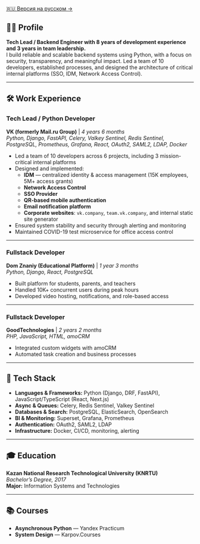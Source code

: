 [🇷🇺 Версия на русском →](index.md)

## 🧑‍💻 Profile

**Tech Lead / Backend Engineer with 8 years of development experience and 3 years in team leadership.**  
I build reliable and scalable backend systems using Python, with a focus on security, transparency, and meaningful impact. Led a team of 10 developers, established processes, and designed the architecture of critical internal platforms (SSO, IDM, Network Access Control).

---

## 🛠️ Work Experience

### **Tech Lead / Python Developer**  
**VK (formerly Mail.ru Group)** | *4 years 6 months*  
*Python, Django, FastAPI, Celery, Valkey Sentinel, Redis Sentinel, PostgreSQL, Prometheus, Grafana, React, OAuth2, SAML2, LDAP, Docker*

- Led a team of 10 developers across 6 projects, including 3 mission-critical internal platforms
- Designed and implemented:
  - **IDM** — centralized identity & access management (15K employees, 5M+ access grants)
  - **Network Access Control**
  - **SSO Provider**
  - **QR-based mobile authentication**
  - **Email notification platform**
  - **Corporate websites**: `vk.company`, `team.vk.company`, and internal static site generator
- Ensured system stability and security through alerting and monitoring
- Maintained COVID-19 test microservice for office access control

---

### **Fullstack Developer**  
**Dom Znaniy (Educational Platform)** | *1 year 3 months*  
*Python, Django, React, PostgreSQL*

- Built platform for students, parents, and teachers
- Handled 10K+ concurrent users during peak hours
- Developed video hosting, notifications, and role-based access

---

### **Fullstack Developer**  
**GoodTechnologies** | *2 years 2 months*  
*PHP, JavaScript, HTML, amoCRM*

- Integrated custom widgets with amoCRM
- Automated task creation and business processes

---

## 🧰 Tech Stack

- **Languages & Frameworks:** Python (Django, DRF, FastAPI), JavaScript/TypeScript (React, Next.js)  
- **Async & Queues:** Celery, Redis Sentinel, Valkey Sentinel  
- **Databases & Search:** PostgreSQL, ElasticSearch, OpenSearch  
- **BI & Monitoring:** Superset, Grafana, Prometheus  
- **Authentication:** OAuth2, SAML2, LDAP  
- **Infrastructure:** Docker, CI/CD, monitoring, alerting

---

## 🎓 Education

**Kazan National Research Technological University (KNRTU)**  
*Bachelor’s Degree, 2017*  
**Major:** Information Systems and Technologies

---

## 📚 Courses

- **Asynchronous Python** — Yandex Practicum  
- **System Design** — Karpov.Courses
